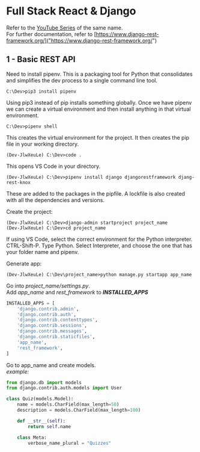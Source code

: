 # Full Stack React & Django
Refer to the [YouTube Series]("https://www.youtube.com/watch?v=Uyei2iDA4Hs") of the same name.  
For further documentation, refer to [https://www.django-rest-framework.org/]("https://www.django-rest-framework.org/")  
## 1 - Basic REST API  
Need to install pipenv. This is a packaging tool for Python that consolidates and simplifies the dev process to a single command line tool. 

```console
C:\Dev>pip3 install pipenv
```
Using pip3 instead of pip installs something globally. Once we have pipenv we can create a virtual environment and then install anything in that virtual environment.
```console
C:\Dev>pipenv shell
```
This creates the virtual environment for the project. It then creates the pip file in your working directory.
```console
(Dev-JlwXeuLe) C:\Dev>code .
```
This opens VS Code in your directory.
```console
(Dev-JlwXeuLe) C:\Dev>pipenv install django djangorestframework djang-rest-knox
```
These are added to the packages in the pipfile. A lockfile is also created with all the dependencies and versions.  
  
Create the project:
```console
(Dev-JlwXeuLe) C:\Dev>django-admin startproject project_name
(Dev-JlwXeuLe) C:\Dev>cd project_name
```
If using VS Code, select the correct environment for the Python interpreter.  CTRL-Shift-P. Type Python. Select Interpreter, and choose the one that has your folder name and pipenv.  
  
Generate app:
```console
(Dev-JlwXeuLe) C:\Dev\project_name>python manage.py startapp app_name
```

Go into _project_name/settings.py_.  
Add _app_name_ and _rest_framework_ to **_INSTALLED_APPS_**

```python
INSTALLED_APPS = [
    'django.contrib.admin',
    'django.contrib.auth',
    'django.contrib.contenttypes',
    'django.contrib.sessions',
    'django.contrib.messages',
    'django.contrib.staticfiles',
    'app_name',
    'rest_framework',
]
```

Go to app_name and create models.  
_example:_
```python
from django.db import models
from django.contrib.auth.models import User

class Quiz(models.Model):
    name = models.CharField(max_length=50)
    description = models.CharField(max_length=100)

    def __str__(self):
        return self.name

    class Meta:
        verbose_name_plural = "Quizzes"
```
